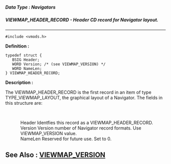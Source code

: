 ##### Data Type : Navigators
##### VIEWMAP_HEADER_RECORD - Header CD record for Navigator layout.
---
```
#include <vmods.h>
```

**Definition :**
```
typedef struct {
   BSIG Header;
   WORD Version; /* (see VIEWMAP_VERSION) */
   WORD NameLen;
} VIEWMAP_HEADER_RECORD;
```

**Description :**

The VIEWMAP_HEADER_RECORD is the first record in an item of type TYPE_VIEWMAP_LAYOUT, the graphical layout of a Navigator.  The fields in this structure are:
<ul><br>

<ul>Header		Identfies this record as a VIEWMAP_HEADER_RECORD.<br>
Version		Version number of Navigator record formats.  Use VIEWMAP_VERSION value.<br>
NameLen	Reserved for future use.   Set to 0. </ul>
</ul>



**See Also :**
[VIEWMAP_VERSION](/domino-c-api-docs/reference/Symb/VIEWMAP_VERSION)
---
